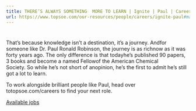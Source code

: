 ```yaml
---
title: THERE’S ALWAYS SOMETHING  MORE TO LEARN | Ignite | Paul | Careers
url: https://www.topsoe.com/our-resources/people/careers/ignite-paul#main-content
---
```


#

That’s because knowledge isn’t a destination, it’s a journey. Andfor someone like Dr. Paul Ronald Robinson, the journey is as richnow as it was forty years ago. The only difference is that todayhe’s published 90 papers, 3 books and become a named Fellowof the American Chemical Society. So while he’s not short of anopinion, he’s the first to admit he’s still got a lot to learn.​

To work alongside brilliant people like Paul, head over totopsoe.com/careers to find your next role.​

[Available jobs](/our-resources/people/careers/available-jobs)
